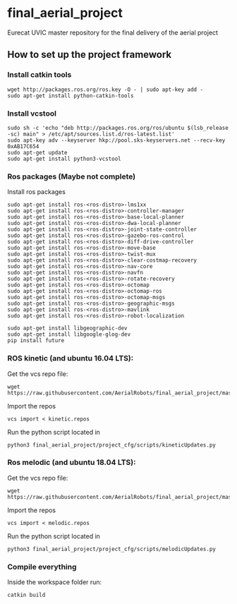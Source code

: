 
# final_aerial_project
Eurecat UVIC master repository for the final delivery of the aerial project



## How to set up the project framework

### Install catkin tools

    wget http://packages.ros.org/ros.key -O - | sudo apt-key add -
    sudo apt-get install python-catkin-tools

### Install vcstool

    sudo sh -c 'echo "deb http://packages.ros.org/ros/ubuntu $(lsb_release -sc) main" > /etc/apt/sources.list.d/ros-latest.list'
    sudo apt-key adv --keyserver hkp://pool.sks-keyservers.net --recv-key 0xAB17C654
    sudo apt-get update
    sudo apt-get install python3-vcstool


### Ros packages (Maybe not complete)
Install ros packages

    sudo apt-get install ros-<ros-distro>-lms1xx
    sudo apt-get install ros-<ros-distro>-controller-manager
    sudo apt-get install ros-<ros-distro>-base-local-planner
    sudo apt-get install ros-<ros-distro>-dwa-local-planner
    sudo apt-get install ros-<ros-distro>-joint-state-controller
    sudo apt-get install ros-<ros-distro>-gazebo-ros-control
    sudo apt-get install ros-<ros-distro>-diff-drive-controller
    sudo apt-get install ros-<ros-distro>-move-base
    sudo apt-get install ros-<ros-distro>-twist-mux
    sudo apt-get install ros-<ros-distro>-clear-costmap-recovery
    sudo apt-get install ros-<ros-distro>-nav-core
    sudo apt-get install ros-<ros-distro>-navfn
    sudo apt-get install ros-<ros-distro>-rotate-recovery
    sudo apt-get install ros-<ros-distro>-octomap
    sudo apt-get install ros-<ros-distro>-octomap-ros
    sudo apt-get install ros-<ros-distro>-octomap-msgs
    sudo apt-get install ros-<ros-distro>-geographic-msgs
    sudo apt-get install ros-<ros-distro>-mavlink
    sudo apt-get install ros-<ros-distro>-robot-localization
    
    sudo apt-get install libgeographic-dev
    sudo apt-get install libgoogle-glog-dev
    pip install future


###  ROS kinetic (and ubuntu 16.04 LTS):

Get the vcs repo file:

    wget https://raw.githubusercontent.com/AerialRobots/final_aerial_project/master/project_cfg/vcsFiles/kinetic.repos

Import the repos

    vcs import < kinetic.repos

Run the python script located in 

    python3 final_aerial_project/project_cfg/scripts/kineticUpdates.py


### Ros melodic (and ubuntu 18.04 LTS):

Get the vcs repo file:

    wget https://raw.githubusercontent.com/AerialRobots/final_aerial_project/master/project_cfg/vcsFiles/melodic.repos

Import the repos

    vcs import < melodic.repos

Run the python script located in 

    python3 final_aerial_project/project_cfg/scripts/melodicUpdates.py

### Compile everything

Inside the workspace folder run:

    catkin build






